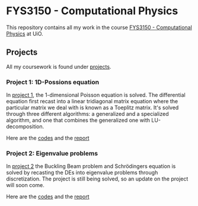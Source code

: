 # FYS3150 - Computational Physics

This repository contains all my work in the course [FYS3150 - Computational Physics](https://www.uio.no/studier/emner/matnat/fys/FYS3150/)
at UiO.

## Projects
All my coursework is found under [projects](https://github.com/reneaas/ComputationalPhysics/tree/master/projects/).

### Project 1: 1D-Possions equation
In [project 1](https://github.com/reneaas/ComputationalPhysics/tree/master/projects/project1), the 1-dimensional Poisson equation is solved. The differential equation first recast into a linear tridiagonal matrix equation where the particular matrix we deal with
is known as a Toeplitz matrix. It's solved through three different algorithms: a generalized and a specialized algorithm, and one that
combines the generalized one with LU-decomposition.

Here are the [codes](https://github.com/reneaas/ComputationalPhysics/tree/master/projects/project1/codes) and the
[report](https://github.com/reneaas/ComputationalPhysics/tree/master/projects/project1/report/project1.pdf)

### Project 2: Eigenvalue problems
In [project 2](https://github.com/reneaas/ComputationalPhysics/tree/master/projects/project2) the Buckling Beam problem and
Schrödingers equation is solved by recasting the DEs into eigenvalue problems through
discretization.
The project is still being solved, so an update on the project will soon come.

Here are the [codes](https://github.com/reneaas/ComputationalPhysics/tree/master/projects/project2/codes) and the
[report](https://github.com/reneaas/ComputationalPhysics/tree/master/projects/project2/report/project2.pdf)
